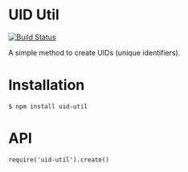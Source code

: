 # UID Util

[![Build Status](https://travis-ci.org/skovalyov/uid-util.png?branch=master)](https://travis-ci.org/skovalyov/uid-util)

A simple method to create UIDs (unique identifiers).

# Installation

    $ npm install uid-util

# API

    require('uid-util').create()